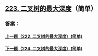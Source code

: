 ## [223. 二叉树的最大深度](https://leetcode-cn.com/problems/merge-two-sorted-lists/)（简单）





### 答案：



#### [上一题（222. 二叉树的最大深度）(简单)](https://github.com/sdwwld/leetCode/blob/master/src/main/java/com/wld/java/leetcode/leetCode0222.md)

#### [下一题（224. 二叉树的最大深度）(简单)](https://github.com/sdwwld/leetCode/blob/master/src/main/java/com/wld/java/leetcode/leetCode0224.md)